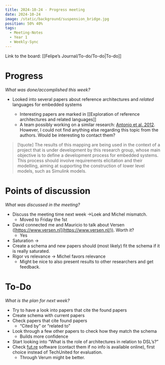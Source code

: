 ```yaml
---
title: 2024-10-24 - Progress meeting
date: 2024-10-24
image: /static/background/suspension_bridge.jpg
position: 50% 40%
tags:
  - Meeting-Notes
  - Year 1
  - Weekly-Sync
---
```


Link to the board: [[Felipe’s Journal/To-do/To-do|To-do]]

# Progress

_What was done/accomplished this week?_

- Looked into several papers about reference architectures and _related_ languages for embedded systems
    
    - Interesting papers are marked in [[Exploration of reference architectures and related languages]]
    - A team possibly working on a similar research: [Antonio et al. 2012](https://www.zotero.org/felipeacxavier/items/S4KQX35K/attachment/YR6QXNNE/reader). However, I could not find anything else regarding this topic from the authors. Would be interesting to contact them?

> [!quote]
> The results of this mapping are being used in the context of a project that is under development by this research group, whose main objective is to define a development process for embedded systems. This process should involve requirements elicitation and their modelling, aiming at supporting the construction of lower level models, such as Simulink models.

# Points of discussion

_What was discussed in the meeting?_

- Discuss the meeting time next week →Loek and Michel mismatch.
    - Moved to Friday the 1st
- David connected me and Mauricio to talk about Versen ([https://www.versen.nl](https://www.versen.nl/)). Worth it?
    - Yes
- Saturation →
- Create a schema and new papers should (most likely) fit the schema if it is really saturated.
- Rigor vs relevance → Michel favors relevance
    - Might be nice to also present results to other researchers and get feedback.

# To-Do

_What is the plan for next week?_

- Try to have a look into papers that cite the found papers
- Create schema with current papers
- Check papers that cite found papers
    - “Cited by” or “related to”
- Look through a few other papers to check how they match the schema
    - Builds more confidence
- Start looking into “What is the role of architectures in relation to DSL’s?”
- Check [fut.re](http://fut.re) software (contact them if no info is available online), first choice instead of TechUnited for evaluation.
    - Through Verum might be better.
